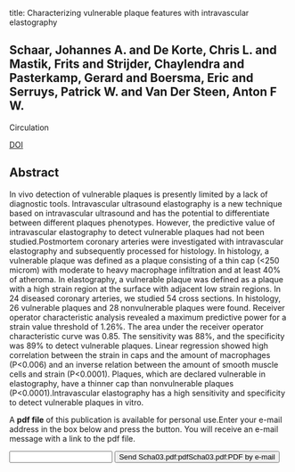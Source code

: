 title: Characterizing vulnerable plaque features with intravascular elastography

## Schaar, Johannes A. and De Korte, Chris L. and Mastik, Frits and Strijder, Chaylendra and Pasterkamp, Gerard and Boersma, Eric and Serruys, Patrick W. and Van Der Steen, Anton F W.
Circulation

<a href="https://doi.org/10.1161/01.CIR.0000097067.96619.1F">DOI</a>

## Abstract
In vivo detection of vulnerable plaques is presently limited by a lack of diagnostic tools. Intravascular ultrasound elastography is a new technique based on intravascular ultrasound and has the potential to differentiate between different plaques phenotypes. However, the predictive value of intravascular elastography to detect vulnerable plaques had not been studied.Postmortem coronary arteries were investigated with intravascular elastography and subsequently processed for histology. In histology, a vulnerable plaque was defined as a plaque consisting of a thin cap (<250 microm) with moderate to heavy macrophage infiltration and at least 40% of atheroma. In elastography, a vulnerable plaque was defined as a plaque with a high strain region at the surface with adjacent low strain regions. In 24 diseased coronary arteries, we studied 54 cross sections. In histology, 26 vulnerable plaques and 28 nonvulnerable plaques were found. Receiver operator characteristic analysis revealed a maximum predictive power for a strain value threshold of 1.26%. The area under the receiver operator characteristic curve was 0.85. The sensitivity was 88%, and the specificity was 89% to detect vulnerable plaques. Linear regression showed high correlation between the strain in caps and the amount of macrophages (P<0.006) and an inverse relation between the amount of smooth muscle cells and strain (P<0.0001). Plaques, which are declared vulnerable in elastography, have a thinner cap than nonvulnerable plaques (P<0.0001).Intravascular elastography has a high sensitivity and specificity to detect vulnerable plaques in vitro.

A <b>pdf file</b> of this publication is available for personal use.Enter your e-mail address in the box below and press the button. You will receive an e-mail message with a link to the pdf file.
<form action="sender.php">  <input type="text" name="email">  <input type="submit" value="Send Scha03.pdf:pdfScha03.pdf:PDF by e-mail"></form>